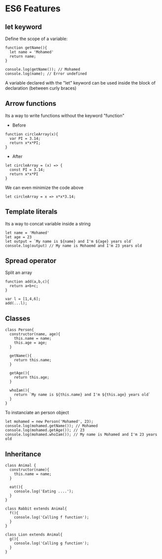 # ES6 Features

## let keyword

Define the scope of a variable:

```
function getName(){
  let name = 'Mohamed'
  return name;
}

console.log(getName()); // Mohamed
console.log(name); // Error undefined
```
A variable declared with the "let" keyword can be used inside the block of declaration (between curly braces)

## Arrow functions

Its a way to write functions without the keyword "function"

- Before

```
function circleArray(x){
  var PI = 3.14;
  return x*x*PI;
}
```

- After

```
let circleArray = (x) => {
  const PI = 3.14;
  return x*x*PI
}
```

We can even minimize the code above

```
let circleArray = x => x*x*3.14;
```

## Template literals

Its a way to concat variable inside a string

```
let name = 'Mohamed'
let age = 23
let output = `My name is ${name} and I'm ${age} years old`
console.log(output) // My name is Mohaemd and I'm 23 years old
```

## Spread operator

Split an array

```
function add(a,b,c){
  return a+b+c;
}

var l = [1,4,6];
add(...l);
```
## Classes

```
class Person{
  constructor(name, age){
    this.name = name;
    this.age = age;
  }
  
  getName(){
    return this.name;
  }
  
  getAge(){
    return this.age;
  }
  
  whoIam(){
    return `My name is ${this.name} and I'm ${this.age} years old`
  }
}
```

To instanciate an person object

```
let mohamed = new Person('Mohamed', 23);
console.log(mohamed.getName()); // Mohamed
console.log(mohamed.getAge()); // 23 
console.log(mohamed.whoIam()); // My name is Mohamed and I'm 23 years old
```

## Inheritance

```
class Animal {
  constructor(name){
    this.name = name;
  }
  
  eat(){
    console.log('Eating ....');
  }
}

class Rabbit extends Animal{
  f(){
    console.log('Calling f function');
  }
}

class Lion extends Animal{
  g(){
    console.log('Calling g function');
  }
}
```
